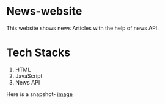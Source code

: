 # News-website
This website shows news Articles with the help of news API.
# Tech Stacks
1. HTML
2. JavaScript
3. News API


Here is a snapshot-
[image](https://github.com/01DarshanPatni/News-website/blob/master/pic.png)
